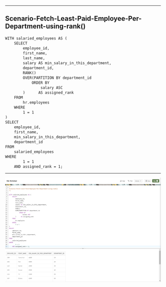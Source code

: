--------------------------------------------------------------------------------
Scenario-Fetch-Least-Paid-Employee-Per-Department-using-rank()
--------------------------------------------------------------------------------

    WITH salaried_employees AS (
        SELECT
            employee_id,
            first_name,
            last_name,
            salary AS min_salary_in_this_department,
            department_id,
            RANK()
            OVER(PARTITION BY department_id
                ORDER BY
                    salary ASC
            )      AS assigned_rank
        FROM
            hr.employees
        WHERE
            1 = 1
    )
    SELECT
        employee_id,
        first_name,
        min_salary_in_this_department,
        department_id
    FROM
        salaried_employees
    WHERE
            1 = 1
        AND assigned_rank = 1; 

--------------------------------------------------------------------------------

![!](../../../../Assets/Oracle/Scenario-Fetch-Least-Paid-Employee-Per-Department-using-rank().PNG)